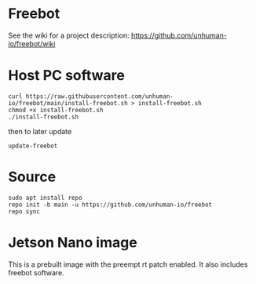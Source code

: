# Freebot

See the wiki for a project description: https://github.com/unhuman-io/freebot/wiki

# Host PC software

```shell
curl https://raw.githubusercontent.com/unhuman-io/freebot/main/install-freebot.sh > install-freebot.sh
chmod +x install-freebot.sh
./install-freebot.sh
```

then to later update
```shell
update-freebot
```

# Source

```shell
sudo apt install repo
repo init -b main -u https://github.com/unhuman-io/freebot
repo sync
```

# Jetson Nano image
This is a prebuilt image with the preempt rt patch enabled. It also includes freebot software.